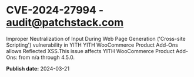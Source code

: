 # CVE-2024-27994 - audit@patchstack.com

Improper Neutralization of Input During Web Page Generation ('Cross-site Scripting') vulnerability in YITH YITH WooCommerce Product Add-Ons allows Reflected XSS.This issue affects YITH WooCommerce Product Add-Ons: from n/a through 4.5.0.



**Publish date:** 2024-03-21
